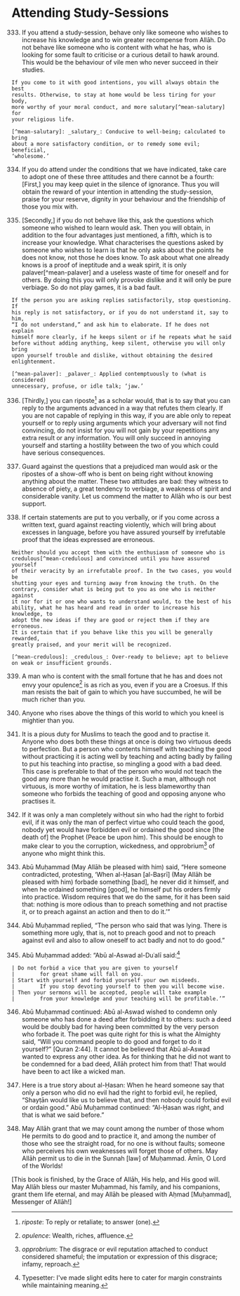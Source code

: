 # Attending Study-Sessions

333. If you attend a study-session, behave only like someone who wishes to
increase his knowledge and to win greater recompense from Allāh. Do not behave
like someone who is content with what he has, who is looking for some fault to
criticise or a curious detail to hawk around. This would be the behaviour of
vile men who never succeed in their studies.

    If you come to it with good intentions, you will always obtain the best
    results. Otherwise, to stay at home would be less tiring for your body,
    more worthy of your moral conduct, and more salutary[^mean-salutary] for
    your religious life.

    [^mean-salutary]: _salutary_: Conducive to well-being; calculated to bring
    about a more satisfactory condition, or to remedy some evil; beneficial,
    ‘wholesome.’

334. If you do attend under the conditions that we have indicated, take care
to adopt one of these three attitudes and there cannot be a fourth: [First,]
you may keep quiet in the silence of ignorance. Thus you will obtain the
reward of your intention in attending the study-session, praise for your
reserve, dignity in your behaviour and the friendship of those you mix with.

335. [Secondly,] if you do not behave like this, ask the questions which
someone who wished to learn would ask. Then you will obtain, in addition to
the four advantages just mentioned, a fifth, which is to increase your
knowledge. What characterises the questions asked by someone who wishes to
learn is that he only asks about the points he does not know, not those he
does know. To ask about what one already knows is a proof of ineptitude and a
weak spirit, it is only palaver[^mean-palaver] and a useless waste of time for
oneself and for others. By doing this you will only provoke dislike and it
will only be pure verbiage. So do not play games, it is a bad fault.

    If the person you are asking replies satisfactorily, stop questioning. If
    his reply is not satisfactory, or if you do not understand it, say to him,
    “I do not understand,” and ask him to elaborate. If he does not explain
    himself more clearly, if he keeps silent or if he repeats what he said
    before without adding anything, keep silent, otherwise you will only bring
    upon yourself trouble and dislike, without obtaining the desired
    enlightenment.

    [^mean-palaver]: _palaver_: Applied contemptuously to (what is considered)
    unnecessary, profuse, or idle talk; ‘jaw.’

336. [Thirdly,] you can riposte[^mean-riposte] as a scholar would, that is to
say that you can reply to the arguments advanced in a way that refutes them
clearly. If you are not capable of replying in this way, if you are able only
to repeat yourself or to reply using arguments which your adversary will not
find convincing, do not insist for you will not gain by your repetitions any
extra result or any information. You will only succeed in annoying yourself
and starting a hostility between the two of you which could have serious
consequences.

[^mean-riposte]: _riposte_: To reply or retaliate; to answer (one).

337. Guard against the questions that a prejudiced man would ask or the
ripostes of a show-off who is bent on being right without knowing anything
about the matter. These two attitudes are bad: they witness to absence of
piety, a great tendency to verbiage, a weakness of spirit and considerable
vanity. Let us commend the matter to Allāh who is our best support.

338. If certain statements are put to you verbally, or if you come across a
written text, guard against reacting violently, which will bring about
excesses in language, before you have assured yourself by irrefutable proof
that the ideas expressed are erroneous.

    Neither should you accept them with the enthusiasm of someone who is
    credulous[^mean-credulous] and convinced until you have assured yourself
    of their veracity by an irrefutable proof. In the two cases, you would be
    shutting your eyes and turning away from knowing the truth. On the
    contrary, consider what is being put to you as one who is neither against
    it nor for it or one who wants to understand would, to the best of his
    ability, what he has heard and read in order to increase his knowledge, to
    adopt the new ideas if they are good or reject them if they are erroneous.
    It is certain that if you behave like this you will be generally rewarded,
    greatly praised, and your merit will be recognized.

    [^mean-credulous]: _credulous_: Over-ready to believe; apt to believe on weak or insufficient grounds.

339. A man who is content with the small fortune that he has and does not envy
your opulence[^mean-opulence] is as rich as you, even if you are a Croesus. If
this man resists the bait of gain to which you have succumbed, he will be much
richer than you.

[^mean-opulence]: _opulence_: Wealth, riches, affluence.

340. Anyone who rises above the things of this world to which you kneel is
mightier than you.

341. It is a pious duty for Muslims to teach the good and to practise it.
Anyone who does both these things at once is doing two virtuous deeds to
perfection. But a person who contents himself with teaching the good without
practicing it is acting well by teaching and acting badly by failing to put
his teaching into practise, so mingling a good with a bad deed. This case is
preferable to that of the person who would not teach the good any more than he
would practise it. Such a man, although not virtuous, is more worthy of
imitation, he is less blameworthy than someone who forbids the teaching of
good and opposing anyone who practises it.

342. If it was only a man completely without sin who had the right to forbid
evil, if it was only the man of perfect virtue who could teach the good,
nobody yet would have forbidden evil or ordained the good since [the death of]
the Prophet (Peace be upon him). This should be enough to make clear to you
the corruption, wickedness, and opprobrium[^mean-opprobrium] of anyone who
might think this.

[^mean-opprobrium]: _opprobrium_: The disgrace or evil reputation attached to
conduct considered shameful; the imputation or expression of this disgrace;
infamy, reproach.

343. Abū Muḥammad (May Allāh be pleased with him) said, “Here someone
contradicted, protesting, ‘When al-Ḥasan [al-Baṣrī] (May Allāh be pleased with
him) forbade something [bad], he never did it himself, and when he ordained
something [good], he himself put his orders firmly into practice. Wisdom
requires that we do the same, for it has been said that: nothing is more
odious than to preach something and not practise it, or to preach against an
action and then to do it.’”

344. Abū Muḥammad replied, “The person who said that was lying. There is
something more ugly, that is, not to preach good and not to preach against
evil and also to allow oneself to act badly and not to do good.”

<!-- TODO the following has a poem -->

345. Abū Muḥammad added: “Abū al-Aswad al-Duʿalī said:[^edit-poem]

    | Do not forbid a vice that you are given to yourself
    |        for great shame will fall on you.
    | Start with yourself and forbid yourself your own misdeeds.
    |        If you stop devoting yourself to them you will become wise.
    | Then your sermons will be accepted, people will take example
    |        from your knowledge and your teaching will be profitable.’”

[^edit-poem]: Typesetter: I've made slight edits here to cater for margin constraints while maintaining meaning.

346. Abū Muḥammad continued: Abū al-Aswad wished to condemn only someone who
has done a deed after forbidding it to others: such a deed would be doubly bad
for having been committed by the very person who forbade it. The poet was
quite right for this is what the Almighty said, “Will you command people to
do good and forget to do it yourself?” [Quran 2:44]. It cannot be believed
that Abū al-Aswad wanted to express any other idea. As for thinking that he
did not want to be condemned for a bad deed, Allāh protect him from that! That
would have been to act like a wicked man.

347. Here is a true story about al-Ḥasan: When he heard someone say that only
a person who did no evil had the right to forbid evil, he replied, “Shayṭān
would like us to believe that, and then nobody could forbid evil or ordain
good.” Abū Muḥammad continued: “Al-Ḥasan was right, and that is what we said
before.”

348. May Allāh grant that we may count among the number of those whom He permits
to do good and to practice it, and among the number of those who see the
straight road, for no one is without faults; someone who perceives his own
weaknesses will forget those of others. May Allāh permit us to die in the Sunnah
[law] of Muḥammad. Āmīn, O Lord of the Worlds!

[This book is finished, by the Grace of Allāh, His help, and His good will.
May Allāh bless our master Muḥammad, his family, and his companions, grant
them life eternal, and may Allāh be pleased with Aḥmad [Muḥammad], Messenger
of Allāh!]